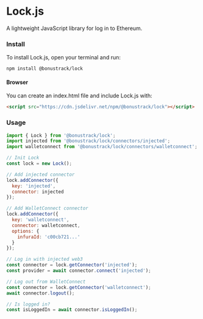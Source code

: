 # Lock.js

A lightweight JavaScript library for log in to Ethereum.

### Install
To install Lock.js, open your terminal and run:
```
npm install @bonustrack/lock
```

#### Browser
You can create an index.html file and include Lock.js with:
```html
<script src="https://cdn.jsdelivr.net/npm/@bonustrack/lock"></script>
```

### Usage
```js
import { Lock } from '@bonustrack/lock';
import injected from '@bonustrack/lock/connectors/injected';
import walletconnect from '@bonustrack/lock/connectors/walletconnect';

// Init Lock
const lock = new Lock();

// Add injected connector
lock.addConnector({
  key: 'injected',
  connector: injected
});

// Add WalletConnect connector
lock.addConnector({
  key: 'walletconnect',
  connector: walletconnect,
  options: {
    infuraId: 'c00cb721...'
  }
});

// Log in with injected web3
const connector = lock.getConnector('injected');
const provider = await connector.connect('injected');

// Log out from WalletConnect
const connector = lock.getConnector('walletconnect');
await connector.logout();

// Is logged in?
const isLoggedIn = await connector.isLoggedIn();
```
